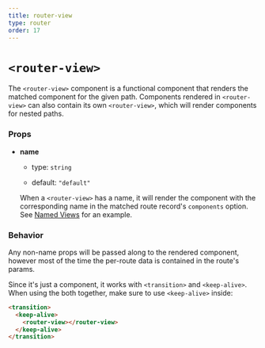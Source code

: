```yaml
---
title: router-view
type: router
order: 17
---
```


# `<router-view>`

The `<router-view>` component is a functional component that renders the matched component for the given path. Components rendered in `<router-view>` can also contain its own `<router-view>`, which will render components for nested paths.

### Props

- **name**

  - type: `string`

  - default: `"default"`

  When a `<router-view>` has a name, it will render the component with the corresponding name in the matched route record's `components` option. See [Named Views](../essentials/named-views.md) for an example.

### Behavior

Any non-name props will be passed along to the rendered component, however most of the time the per-route data is contained in the route's params.

Since it's just a component, it works with `<transition>` and `<keep-alive>`. When using the both together, make sure to use `<keep-alive>` inside:

``` html
<transition>
  <keep-alive>
    <router-view></router-view>
  </keep-alive>
</transition>
```
